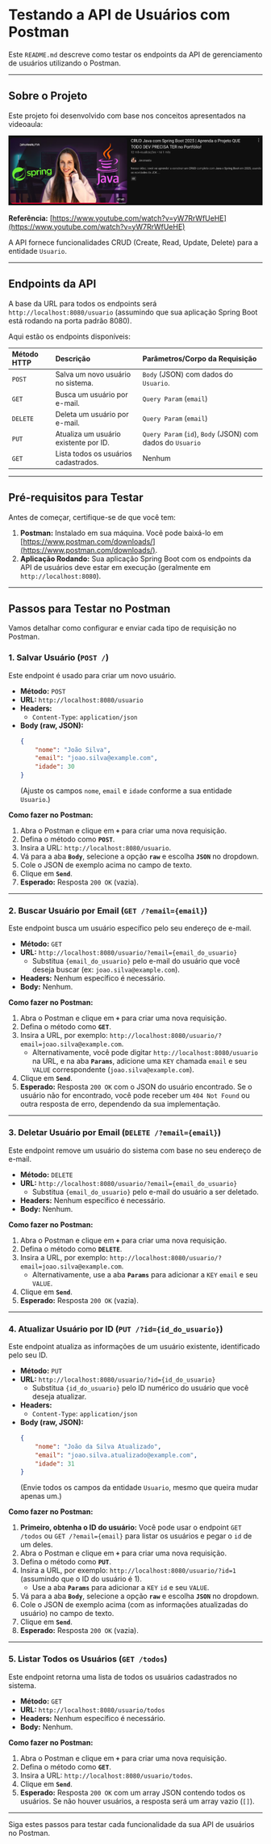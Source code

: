 # Testando a API de Usuários com Postman

Este `README.md` descreve como testar os endpoints da API de gerenciamento de usuários utilizando o Postman.

---

## Sobre o Projeto

Este projeto foi desenvolvido com base nos conceitos apresentados na videoaula:

<img src="imagem-aula.png"/>

**Referência:** [https://www.youtube.com/watch?v=yW7RrWfUeHE](https://www.youtube.com/watch?v=yW7RrWfUeHE)

A API fornece funcionalidades CRUD (Create, Read, Update, Delete) para a entidade `Usuario`.

---

## Endpoints da API

A base da URL para todos os endpoints será `http://localhost:8080/usuario` (assumindo que sua aplicação Spring Boot está rodando na porta padrão 8080).

Aqui estão os endpoints disponíveis:

| Método HTTP | Descrição | Parâmetros/Corpo da Requisição |
| :--- | :--- | :--- |
| `POST` | Salva um novo usuário no sistema. | `Body` (JSON) com dados do `Usuario`. |
| `GET` | Busca um usuário por e-mail. | `Query Param` (`email`) |
| `DELETE` | Deleta um usuário por e-mail. | `Query Param` (`email`) |
| `PUT` | Atualiza um usuário existente por ID. | `Query Param` (`id`), `Body` (JSON) com dados do `Usuario` |
| `GET` | Lista todos os usuários cadastrados. | Nenhum |

---

## Pré-requisitos para Testar

Antes de começar, certifique-se de que você tem:

1.  **Postman:** Instalado em sua máquina. Você pode baixá-lo em [https://www.postman.com/downloads/](https://www.postman.com/downloads/).
2.  **Aplicação Rodando:** Sua aplicação Spring Boot com os endpoints da API de usuários deve estar em execução (geralmente em `http://localhost:8080`).

---

## Passos para Testar no Postman

Vamos detalhar como configurar e enviar cada tipo de requisição no Postman.

### 1. Salvar Usuário (`POST /`)

Este endpoint é usado para criar um novo usuário.

* **Método:** `POST`
* **URL:** `http://localhost:8080/usuario`
* **Headers:**
    * `Content-Type`: `application/json`
* **Body (raw, JSON):**
    ```json
    {
        "nome": "João Silva",
        "email": "joao.silva@example.com",
        "idade": 30
    }
    ```
    (Ajuste os campos `nome`, `email` e `idade` conforme a sua entidade `Usuario`.)

**Como fazer no Postman:**

1.  Abra o Postman e clique em **`+`** para criar uma nova requisição.
2.  Defina o método como **`POST`**.
3.  Insira a URL: `http://localhost:8080/usuario`.
4.  Vá para a aba **`Body`**, selecione a opção **`raw`** e escolha **`JSON`** no dropdown.
5.  Cole o JSON de exemplo acima no campo de texto.
6.  Clique em **`Send`**.
7.  **Esperado:** Resposta `200 OK` (vazia).

---

### 2. Buscar Usuário por Email (`GET /?email={email}`)

Este endpoint busca um usuário específico pelo seu endereço de e-mail.

* **Método:** `GET`
* **URL:** `http://localhost:8080/usuario/?email={email_do_usuario}`
    * Substitua `{email_do_usuario}` pelo e-mail do usuário que você deseja buscar (ex: `joao.silva@example.com`).
* **Headers:** Nenhum específico é necessário.
* **Body:** Nenhum.

**Como fazer no Postman:**

1.  Abra o Postman e clique em **`+`** para criar uma nova requisição.
2.  Defina o método como **`GET`**.
3.  Insira a URL, por exemplo: `http://localhost:8080/usuario/?email=joao.silva@example.com`.
    * Alternativamente, você pode digitar `http://localhost:8080/usuario` na URL, e na aba **`Params`**, adicione uma `KEY` chamada `email` e seu `VALUE` correspondente (`joao.silva@example.com`).
4.  Clique em **`Send`**.
5.  **Esperado:** Resposta `200 OK` com o JSON do usuário encontrado. Se o usuário não for encontrado, você pode receber um `404 Not Found` ou outra resposta de erro, dependendo da sua implementação.

---

### 3. Deletar Usuário por Email (`DELETE /?email={email}`)

Este endpoint remove um usuário do sistema com base no seu endereço de e-mail.

* **Método:** `DELETE`
* **URL:** `http://localhost:8080/usuario/?email={email_do_usuario}`
    * Substitua `{email_do_usuario}` pelo e-mail do usuário a ser deletado.
* **Headers:** Nenhum específico é necessário.
* **Body:** Nenhum.

**Como fazer no Postman:**

1.  Abra o Postman e clique em **`+`** para criar uma nova requisição.
2.  Defina o método como **`DELETE`**.
3.  Insira a URL, por exemplo: `http://localhost:8080/usuario/?email=joao.silva@example.com`.
    * Alternativamente, use a aba **`Params`** para adicionar a `KEY` `email` e seu `VALUE`.
4.  Clique em **`Send`**.
5.  **Esperado:** Resposta `200 OK` (vazia).

---

### 4. Atualizar Usuário por ID (`PUT /?id={id_do_usuario}`)

Este endpoint atualiza as informações de um usuário existente, identificado pelo seu ID.

* **Método:** `PUT`
* **URL:** `http://localhost:8080/usuario/?id={id_do_usuario}`
    * Substitua `{id_do_usuario}` pelo ID numérico do usuário que você deseja atualizar.
* **Headers:**
    * `Content-Type`: `application/json`
* **Body (raw, JSON):**
    ```json
    {
        "nome": "João da Silva Atualizado",
        "email": "joao.silva.atualizado@example.com",
        "idade": 31
    }
    ```
    (Envie todos os campos da entidade `Usuario`, mesmo que queira mudar apenas um.)

**Como fazer no Postman:**

1.  **Primeiro, obtenha o ID do usuário:** Você pode usar o endpoint `GET /todos` ou `GET /?email={email}` para listar os usuários e pegar o `id` de um deles.
2.  Abra o Postman e clique em **`+`** para criar uma nova requisição.
3.  Defina o método como **`PUT`**.
4.  Insira a URL, por exemplo: `http://localhost:8080/usuario/?id=1` (assumindo que o ID do usuário é 1).
    * Use a aba **`Params`** para adicionar a `KEY` `id` e seu `VALUE`.
5.  Vá para a aba **`Body`**, selecione a opção **`raw`** e escolha **`JSON`** no dropdown.
6.  Cole o JSON de exemplo acima (com as informações atualizadas do usuário) no campo de texto.
7.  Clique em **`Send`**.
8.  **Esperado:** Resposta `200 OK` (vazia).

---

### 5. Listar Todos os Usuários (`GET /todos`)

Este endpoint retorna uma lista de todos os usuários cadastrados no sistema.

* **Método:** `GET`
* **URL:** `http://localhost:8080/usuario/todos`
* **Headers:** Nenhum específico é necessário.
* **Body:** Nenhum.

**Como fazer no Postman:**

1.  Abra o Postman e clique em **`+`** para criar uma nova requisição.
2.  Defina o método como **`GET`**.
3.  Insira a URL: `http://localhost:8080/usuario/todos`.
4.  Clique em **`Send`**.
5.  **Esperado:** Resposta `200 OK` com um array JSON contendo todos os usuários. Se não houver usuários, a resposta será um array vazio (`[]`).

---

Siga estes passos para testar cada funcionalidade da sua API de usuários no Postman.
